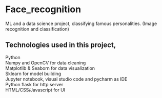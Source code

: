 # Face_recognition
ML and a data science project, classifying famous personalities. (Image recognition and classification) <br>
<h2>Technologies used in this project,</h2>
Python<br>
Numpy and OpenCV for data cleaning<br>
Matplotlib & Seaborn for data visualization<br>
Sklearn for model building<br>
Jupyter notebook, visual studio code and pycharm as IDE<br>
Python flask for http server<br>
HTML/CSS/Javascript for UI<br>
